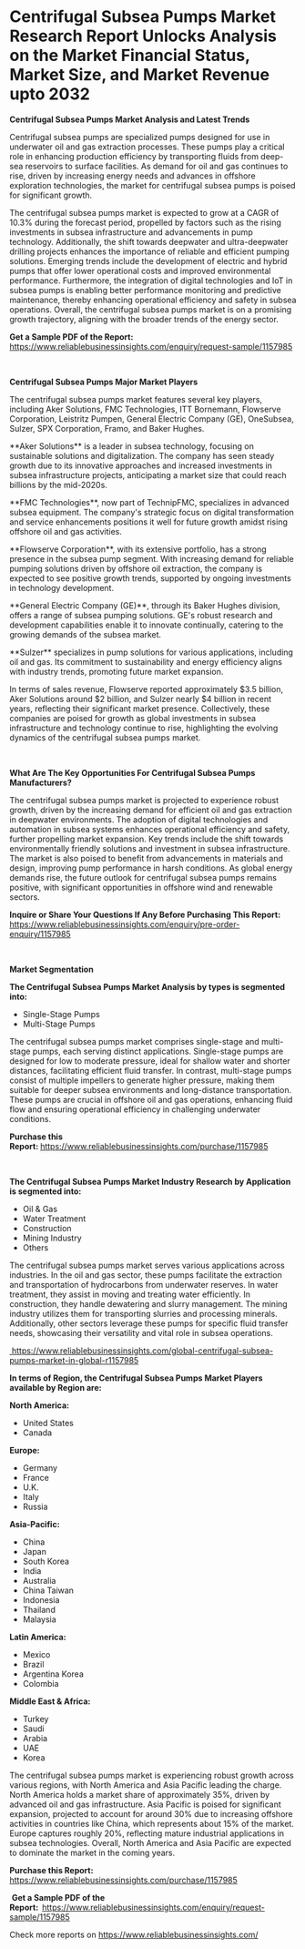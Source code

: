 <p><h1>Centrifugal Subsea Pumps Market Research Report Unlocks Analysis on the Market Financial Status, Market Size, and Market Revenue upto 2032</h1></p><p><strong>Centrifugal Subsea Pumps Market Analysis and Latest Trends</strong></p>
<p><p>Centrifugal subsea pumps are specialized pumps designed for use in underwater oil and gas extraction processes. These pumps play a critical role in enhancing production efficiency by transporting fluids from deep-sea reservoirs to surface facilities. As demand for oil and gas continues to rise, driven by increasing energy needs and advances in offshore exploration technologies, the market for centrifugal subsea pumps is poised for significant growth.</p><p>The centrifugal subsea pumps market is expected to grow at a CAGR of 10.3% during the forecast period, propelled by factors such as the rising investments in subsea infrastructure and advancements in pump technology. Additionally, the shift towards deepwater and ultra-deepwater drilling projects enhances the importance of reliable and efficient pumping solutions. Emerging trends include the development of electric and hybrid pumps that offer lower operational costs and improved environmental performance. Furthermore, the integration of digital technologies and IoT in subsea pumps is enabling better performance monitoring and predictive maintenance, thereby enhancing operational efficiency and safety in subsea operations. Overall, the centrifugal subsea pumps market is on a promising growth trajectory, aligning with the broader trends of the energy sector.</p></p>
<p><strong>Get a Sample PDF of the Report:&nbsp;</strong> <a href="https://www.reliablebusinessinsights.com/enquiry/request-sample/1157985?utm_campaign=2239&utm_medium=2&utm_source=Github&utm_content=ia&utm_term=11042025&utm_id=centrifugal-subsea-pumps">https://www.reliablebusinessinsights.com/enquiry/request-sample/1157985</a></p>
<p>&nbsp;</p>
<p><strong>Centrifugal Subsea Pumps Major Market Players</strong></p>
<p><p>The centrifugal subsea pumps market features several key players, including Aker Solutions, FMC Technologies, ITT Bornemann, Flowserve Corporation, Leistritz Pumpen, General Electric Company (GE), OneSubsea, Sulzer, SPX Corporation, Framo, and Baker Hughes.</p><p>**Aker Solutions** is a leader in subsea technology, focusing on sustainable solutions and digitalization. The company has seen steady growth due to its innovative approaches and increased investments in subsea infrastructure projects, anticipating a market size that could reach billions by the mid-2020s.</p><p>**FMC Technologies**, now part of TechnipFMC, specializes in advanced subsea equipment. The company's strategic focus on digital transformation and service enhancements positions it well for future growth amidst rising offshore oil and gas activities.</p><p>**Flowserve Corporation**, with its extensive portfolio, has a strong presence in the subsea pump segment. With increasing demand for reliable pumping solutions driven by offshore oil extraction, the company is expected to see positive growth trends, supported by ongoing investments in technology development.</p><p>**General Electric Company (GE)**, through its Baker Hughes division, offers a range of subsea pumping solutions. GE's robust research and development capabilities enable it to innovate continually, catering to the growing demands of the subsea market.</p><p>**Sulzer** specializes in pump solutions for various applications, including oil and gas. Its commitment to sustainability and energy efficiency aligns with industry trends, promoting future market expansion.</p><p>In terms of sales revenue, Flowserve reported approximately $3.5 billion, Aker Solutions around $2 billion, and Sulzer nearly $4 billion in recent years, reflecting their significant market presence. Collectively, these companies are poised for growth as global investments in subsea infrastructure and technology continue to rise, highlighting the evolving dynamics of the centrifugal subsea pumps market.</p></p>
<p>&nbsp;</p>
<p><strong>What Are The Key Opportunities For Centrifugal Subsea Pumps Manufacturers?</strong></p>
<p><p>The centrifugal subsea pumps market is projected to experience robust growth, driven by the increasing demand for efficient oil and gas extraction in deepwater environments. The adoption of digital technologies and automation in subsea systems enhances operational efficiency and safety, further propelling market expansion. Key trends include the shift towards environmentally friendly solutions and investment in subsea infrastructure. The market is also poised to benefit from advancements in materials and design, improving pump performance in harsh conditions. As global energy demands rise, the future outlook for centrifugal subsea pumps remains positive, with significant opportunities in offshore wind and renewable sectors.</p></p>
<p><strong>Inquire or Share Your Questions If Any Before Purchasing This Report:</strong> <a href="https://www.reliablebusinessinsights.com/enquiry/pre-order-enquiry/1157985?utm_campaign=2239&utm_medium=2&utm_source=Github&utm_content=ia&utm_term=11042025&utm_id=centrifugal-subsea-pumps">https://www.reliablebusinessinsights.com/enquiry/pre-order-enquiry/1157985</a></p>
<p>&nbsp;</p>
<p><strong>Market Segmentation</strong></p>
<p><strong>The Centrifugal Subsea Pumps Market Analysis by types is segmented into:</strong></p>
<p><ul><li>Single-Stage Pumps</li><li>Multi-Stage Pumps</li></ul></p>
<p><p>The centrifugal subsea pumps market comprises single-stage and multi-stage pumps, each serving distinct applications. Single-stage pumps are designed for low to moderate pressure, ideal for shallow water and shorter distances, facilitating efficient fluid transfer. In contrast, multi-stage pumps consist of multiple impellers to generate higher pressure, making them suitable for deeper subsea environments and long-distance transportation. These pumps are crucial in offshore oil and gas operations, enhancing fluid flow and ensuring operational efficiency in challenging underwater conditions.</p></p>
<p><strong>Purchase this Report:&nbsp;</strong><a href="https://www.reliablebusinessinsights.com/purchase/1157985?utm_campaign=2239&utm_medium=2&utm_source=Github&utm_content=ia&utm_term=11042025&utm_id=centrifugal-subsea-pumps">https://www.reliablebusinessinsights.com/purchase/1157985</a></p>
<p>&nbsp;</p>
<p><strong>The Centrifugal Subsea Pumps Market Industry Research by Application is segmented into:</strong></p>
<p><ul><li>Oil & Gas</li><li>Water Treatment</li><li>Construction</li><li>Mining Industry</li><li>Others</li></ul></p>
<p><p>The centrifugal subsea pumps market serves various applications across industries. In the oil and gas sector, these pumps facilitate the extraction and transportation of hydrocarbons from underwater reserves. In water treatment, they assist in moving and treating water efficiently. In construction, they handle dewatering and slurry management. The mining industry utilizes them for transporting slurries and processing minerals. Additionally, other sectors leverage these pumps for specific fluid transfer needs, showcasing their versatility and vital role in subsea operations.</p></p>
<p><a href="https://www.reliablebusinessinsights.com/global-centrifugal-subsea-pumps-market-in-global-r1157985?utm_campaign=2239&utm_medium=2&utm_source=Github&utm_content=ia&utm_term=11042025&utm_id=centrifugal-subsea-pumps">&nbsp;https://www.reliablebusinessinsights.com/global-centrifugal-subsea-pumps-market-in-global-r1157985</a></p>
<p><strong>In terms of Region, the Centrifugal Subsea Pumps Market Players available by Region are:</strong></p>
<p>
    <p> <strong> North America: </strong>
        <ul>
            <li>United States</li>
            <li>Canada</li>
        </ul>
        </p> 
    <p> <strong> Europe: </strong>
        <ul>
            <li>Germany</li>
            <li>France</li>
            <li>U.K.</li>
            <li>Italy</li>
            <li>Russia</li>
        </ul>
        </p> 
    <p> <strong> Asia-Pacific: </strong>
        <ul>
            <li>China</li>
            <li>Japan</li>
            <li>South Korea</li>
            <li>India</li>
            <li>Australia</li>
            <li>China Taiwan</li>
            <li>Indonesia</li>
            <li>Thailand</li>
            <li>Malaysia</li>
        </ul>
        </p> 
    <p> <strong> Latin America: </strong>
        <ul>
            <li>Mexico</li>
            <li>Brazil</li>
            <li>Argentina Korea</li>
            <li>Colombia</li>
        </ul>
        </p> 
    <p> <strong> Middle East & Africa: </strong>
        <ul>
            <li>Turkey</li>
            <li>Saudi</li>
            <li>Arabia</li>
            <li>UAE</li>
            <li>Korea</li>
        </ul>
    </p>
    </p>
<p><p>The centrifugal subsea pumps market is experiencing robust growth across various regions, with North America and Asia Pacific leading the charge. North America holds a market share of approximately 35%, driven by advanced oil and gas infrastructure. Asia Pacific is poised for significant expansion, projected to account for around 30% due to increasing offshore activities in countries like China, which represents about 15% of the market. Europe captures roughly 20%, reflecting mature industrial applications in subsea technologies. Overall, North America and Asia Pacific are expected to dominate the market in the coming years.</p></p>
<p><strong>Purchase this Report: </strong><a href="https://www.reliablebusinessinsights.com/purchase/1157985?utm_campaign=2239&utm_medium=2&utm_source=Github&utm_content=ia&utm_term=11042025&utm_id=centrifugal-subsea-pumps">https://www.reliablebusinessinsights.com/purchase/1157985</a></p>
<p>&nbsp;<strong>Get a Sample PDF of the Report:&nbsp;&nbsp;</strong><a href="https://www.reliablebusinessinsights.com/enquiry/request-sample/1157985?utm_campaign=2239&utm_medium=2&utm_source=Github&utm_content=ia&utm_term=11042025&utm_id=centrifugal-subsea-pumps">https://www.reliablebusinessinsights.com/enquiry/request-sample/1157985</a></p>
<p><strong></strong></p>
<p>Check more reports on <a href="https://www.reliablebusinessinsights.com/?utm_campaign=2239&utm_medium=2&utm_source=Github&utm_content=ia&utm_term=11042025&utm_id=centrifugal-subsea-pumps">https://www.reliablebusinessinsights.com/</a></p>